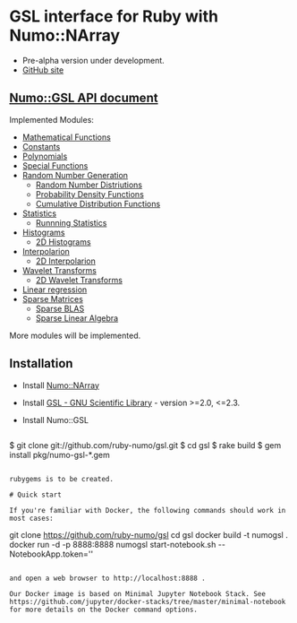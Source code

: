 # GSL interface for Ruby with Numo::NArray

* Pre-alpha version under development.
* [GitHub site](https://github.com/ruby-numo/gsl)

## [Numo::GSL API document](http://ruby-numo.github.io/gsl/doc/)

Implemented Modules:

* [Mathematical Functions](http://ruby-numo.github.io/gsl/doc/Numo/GSL.html)
* [Constants](http://ruby-numo.github.io/gsl/doc/Numo/GSL/Const.html)
* [Polynomials](http://ruby-numo.github.io/gsl/doc/Numo/GSL/Poly.html)
* [Special Functions](http://ruby-numo.github.io/gsl/doc/Numo/GSL/Sf.html)
* [Random Number Generation](http://ruby-numo.github.io/gsl/doc/Numo/GSL/Rng.html)
  * [Random Number Distriutions](http://ruby-numo.github.io/gsl/doc/Numo/GSL/Ran.html)
  * [Probability Density Functions](http://ruby-numo.github.io/gsl/doc/Numo/GSL/Pdf.html)
  * [Cumulative Distribution Functions](http://ruby-numo.github.io/gsl/doc/Numo/GSL/Cdf.html)
* [Statistics](http://ruby-numo.github.io/gsl/doc/Numo/GSL/Stats.html)
  * [Runnning Statistics](http://ruby-numo.github.io/gsl/doc/Numo/GSL/Rstat.html)
* [Histograms](http://ruby-numo.github.io/gsl/doc/Numo/GSL/Histogram.html)
  * [2D Histograms](http://ruby-numo.github.io/gsl/doc/Numo/GSL/Histogram2D.html)
* [Interpolarion](http://ruby-numo.github.io/gsl/doc/Numo/GSL/Spline.html)
  * [2D Interpolarion](http://ruby-numo.github.io/gsl/doc/Numo/GSL/Spline2D.html)
* [Wavelet Transforms](http://ruby-numo.github.io/gsl/doc/Numo/GSL/Wavelet.html)
  * [2D Wavelet Transforms](http://ruby-numo.github.io/gsl/doc/Numo/GSL/Wavelet2D.html)
* [Linear regression](http://ruby-numo.github.io/gsl/doc/Numo/GSL/Fit.html)
* [Sparse Matrices](http://ruby-numo.github.io/gsl/doc/Numo/GSL/SpMatrix.html)
  * [Sparse BLAS](http://ruby-numo.github.io/gsl/doc/Numo/GSL/SpBlas.html)
  * [Sparse Linear Algebra](http://ruby-numo.github.io/gsl/doc/Numo/GSL/SpLinalg.html)

More modules will be implemented.

## Installation

* Install [Numo::NArray](https://github.com/ruby-numo/narray)
* Install [GSL - GNU Scientific Library](http://www.gnu.org/software/gsl/) - version >=2.0, <=2.3.

* Install Numo::GSL
  ```shell
$ git clone git://github.com/ruby-numo/gsl.git
$ cd gsl
$ rake build
$ gem install pkg/numo-gsl-*.gem
```

rubygems is to be created.

# Quick start

If you're familiar with Docker, the following commands should work in most cases:

```
git clone https://github.com/ruby-numo/gsl
cd gsl
docker build -t numogsl .
docker run -d -p 8888:8888 numogsl start-notebook.sh --NotebookApp.token=''
```

and open a web browser to http://localhost:8888 .

Our Docker image is based on Minimal Jupyter Notebook Stack. See https://github.com/jupyter/docker-stacks/tree/master/minimal-notebook for more details on the Docker command options.
